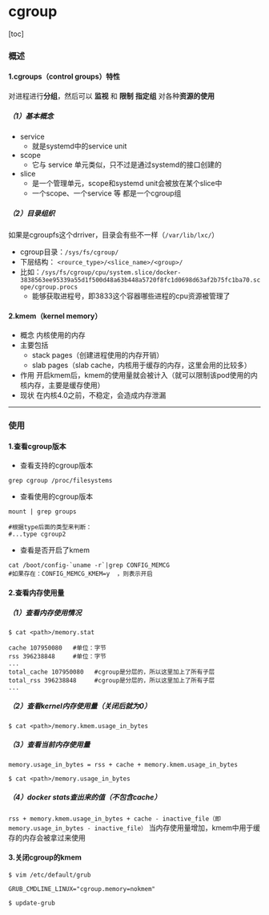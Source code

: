 # cgroup

[toc]

### 概述

#### 1.cgroups（control groups）特性
对进程进行**分组**，然后可以 **监视**  和 **限制** **指定组** 对各种**资源的使用**

##### （1）基本概念

* service
  * 就是systemd中的service unit
* scope
  * 它与 service 单元类似，只不过是通过systemd的接口创建的
* slice
  * 是一个管理单元，scope和systemd unit会被放在某个slice中
  * 一个scope、一个service 等 都是一个cgroup组

##### （2）目录组织
如果是cgroupfs这个drriver，目录会有些不一样（`/var/lib/lxc/`）
* cgroup目录：`/sys/fs/cgroup/`
* 下层结构： `<rource_type>/<slice_name>/<group>/`
* 比如：`/sys/fs/cgroup/cpu/system.slice/docker-3838563ee95339a55d1f500d48a63b448a5720f8fc1d0698d63af2b75fc1ba70.scope/cgroup.procs`
  * 能够获取进程号，即3833这个容器哪些进程的cpu资源被管理了


#### 2.kmem（kernel memory）
* 概念
内核使用的内存
* 主要包括
  * stack pages（创建进程使用的内存开销）
  * slab pages（slab cache，内核用于缓存的内存，这里会用的比较多）
* 作用
开启kmem后，kmem的使用量就会被计入（就可以限制该pod使用的内核内存，主要是缓存使用）
* 现状
在内核4.0之前，不稳定，会造成内存泄漏

***

### 使用

#### 1.查看cgroup版本

* 查看支持的cgroup版本
```shell
grep cgroup /proc/filesystems
```

* 查看使用的cgroup版本
```shell
mount | grep groups

#根据type后面的类型来判断：
#...type cgroup2
```

* 查看是否开启了kmem
```shell
cat /boot/config-`uname -r`|grep CONFIG_MEMCG
#如果存在：CONFIG_MEMCG_KMEM=y  ，则表示开启
```

#### 2.查看内存使用量

##### （1）查看内存使用情况
```shell
$ cat <path>/memory.stat

cache 107950080   #单位：字节
rss 396238848     #单位：字节
...
total_cache 107950080   #cgroup是分层的，所以这里加上了所有子层
total_rss 396238848     #cgroup是分层的，所以这里加上了所有子层
...
```

##### （2）查看kernel内存使用量（关闭后就为0）
```shell
$ cat <path>/memory.kmem.usage_in_bytes
```

##### （3）查看当前内存使用量
`memory.usage_in_bytes = rss + cache + memory.kmem.usage_in_bytes`
```shell
$ cat <path>/memory.usage_in_bytes
```

##### （4）docker stats查出来的值（不包含cache）
`rss + memory.kmem.usage_in_bytes + cache - inactive_file（即memory.usage_in_bytes - inactive_file）`
当内存使用量增加，kmem中用于缓存的内存会被拿过来使用

#### 3.关闭cgroup的kmem
```shell
$ vim /etc/default/grub

GRUB_CMDLINE_LINUX="cgroup.memory=nokmem"

$ update-grub
```
